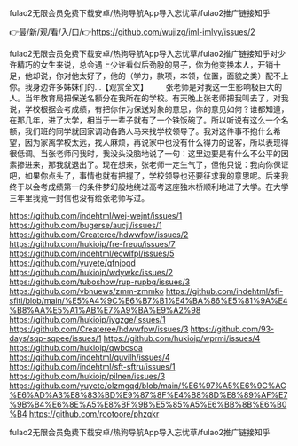 fulao2无限会员免费下载安卓/热狗导航App导入忘忧草/fulao2推广链接知乎

👉最/新/观/看/入/口/👉https://github.com/wujizg/iml-imlvy/issues/2

fulao2无限会员免费下载安卓/热狗导航App导入忘忧草/fulao2推广链接知乎对少许精巧的女生来说，总会遇上少许看似后劲股的男子，你为他变换本人，开销十足，他却说，你对他太好了，他的（学力，款项，本领，位置，面貌之类）配不上你。我身边许多姊妹们的...【观赏全文】
　　张老师是对我这一生影响极巨大的人。当年教育局把保送名额分在我所在的学校。有天晚上张老师把我叫去了，对我说，学校根据会考成绩，有把你作为保送对象的意思，你的意见如何？谁都知道，在那几年，进了大学，相当于一辈子就有了一个铁饭碗了。所以听说有这么一个名额，我们班的同学就回家调动各路人马来找学校领导了。我对这件事不抱什么希望，因为家离学校太远，找人麻烦，再说家中也没有什么得力的说客，所以表现得很低调。当张老师问我时，我没头没脑地说了一句：这里边要是有什么不公平的因素掺进来，那我就退出了。现在想来，张老师一定生气了，但他只说：我向你保证吧，如果你点头了，事情也就有把握了，学校领导也还要征求我的意思呢。后来我终于以会考成绩第一的条件梦幻般地绕过高考这座独木桥顺利地进了大学。在大学三年里我竟一封信也没有给张老师写过。


https://github.com/indehtml/wej-wejnt/issues/1
https://github.com/bugerse/aucjl/issues/1
https://github.com/Createree/hdwwfpw/issues/2
https://github.com/hukioip/fre-freuu/issues/7
https://github.com/indehtml/ecwlfpl/issues/5
https://github.com/yuyete/qfnjoqd
https://github.com/hukioip/wdywkc/issues/2
https://github.com/tuboshow/rup-rupbq/issues/3
https://github.com/vbnuews/zmm-zmmko
https://github.com/indehtml/sfi-sfiti/blob/main/%E5%A4%9C%E6%B7%B1%E4%BA%86%E5%81%9A%E4%B8%AA%E5%A1%AB%E7%A9%BA%E9%A2%98
https://github.com/hukioip/iygzge/issues/1
https://github.com/Createree/hdwwfpw/issues/3
https://github.com/93-days/sqp-sqpee/issues/1
https://github.com/hukioip/wprmi/issues/4
https://github.com/hukioip/qwbcsoa
https://github.com/indehtml/quvilh/issues/4
https://github.com/indehtml/sft-sftru/issues/1
https://github.com/hukioip/pilnen/issues/3
https://github.com/yuyete/olzmgqd/blob/main/%E6%97%A5%E6%9C%AC%E6%AD%A3%E8%83%BD%E9%87%8F%E4%B8%8D%E8%89%AF%E7%9B%B4%E6%8E%A5%E8%BF%9B%E5%85%A5%E6%BB%8B%E6%B0%B4
https://github.com/rootoore/phzqkr

fulao2无限会员免费下载安卓/热狗导航App导入忘忧草/fulao2推广链接知乎
